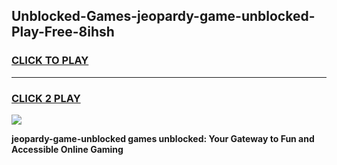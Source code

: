 
## Unblocked-Games-jeopardy-game-unblocked-Play-Free-8ihsh
<h3>
<a href="https://premium76.site?title=jeopardy-game-unblocked&ref=23A">CLICK TO PLAY</a></h3>
<hr>

<h3>
<a href="https://premium76.site?title=jeopardy-game-unblocked&ref=23A">CLICK 2 PLAY</a>
  
</h3>

<a href="https://premium76.site?title=jeopardy-game-unblocked&ref=23A"><img src="https://clearcache.store/games.png"></a>


**jeopardy-game-unblocked games unblocked: Your Gateway to Fun and Accessible Online Gaming**
